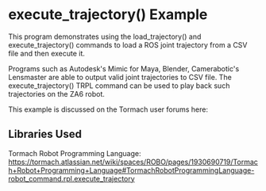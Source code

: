 # execute_trajectory() Example

This program demonstrates using the load_trajectory() and execute_trajectory() commands to load a ROS joint trajectory from a CSV file and then execute it.

Programs such as Autodesk's Mimic for Maya, Blender, Camerabotic's Lensmaster are able to output valid joint trajectories to CSV file.  The execute_trajectory() TRPL command can be used to play back such trajectories on the ZA6 robot.

This example is discussed on the Tormach user forums here: 

## Libraries Used
Tormach Robot Programming Language: https://tormach.atlassian.net/wiki/spaces/ROBO/pages/1930690719/Tormach+Robot+Programming+Language#TormachRobotProgrammingLanguage-robot_command.rpl.execute_trajectory

